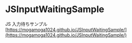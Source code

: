 # JSInputWaitingSample
JS 入力待ちサンプル  
[https://mogamoga1024.github.io/JSInputWaitingSample/](https://mogamoga1024.github.io/JSInputWaitingSample/)
